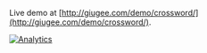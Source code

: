 Live demo at [http://giugee.com/demo/crossword/](http://giugee.com/demo/crossword/).

[![Analytics](https://ga-beacon.appspot.com/UA-35209681-4/jQuery-Html5-Crossword/readme?pixel)](https://github.com/igrigorik/ga-beacon)